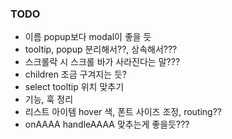 ### TODO

- 이름 popup보다 modal이 좋을 듯
- tooltip, popup 분리해서??, 상속해서???
- 스크롤락 시 스크롤 바가 사라진다는 말???
- children 조금 구겨지는 듯?
- select tooltip 위치 맞추기
- 기능, 훅 정리
- 리스트 아이템 hover 색, 폰트 사이즈 조정, routing??
- onAAAA handleAAAA 맞추는게 좋을듯???
